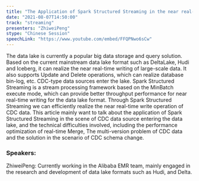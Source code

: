 ```yaml
---
title: "The Application of Spark Structured Streaming in the near real-time data lake scenarios"
date: "2021-08-07T14:50:00" 
track: "streaming"
presenters: "ZhiweiPeng"
stype: "Chinese Session"
speechLink: "https://www.youtube.com/embed/FFQPNwo6sCw"
---
```

The data lake is currently a popular big data storage and query solution. Based on the current mainstream data lake format such as DeltaLake, Hudi and Iceberg, it can realize the near real-time writing of large-scale data. It also supports Update and Delete operations, which can realize database bin-log, etc. CDC-type data sources enter the lake. Spark Structured Streaming is a stream processing framework based on the MinBatch execute mode, which can provide better throughput performance for near real-time writing for the data lake format. Through Spark Structured Streaming we can efficiently realize the near real-time write operation of CDC data. This article mainly want to talk about the application of Spark Structured Streaming in the scene of CDC data source entering the data lake, and the technical difficulties involved, including the performance optimization of real-time Merge, The multi-version problem of CDC data and the solution in the scenario of CDC schema change.
 ### Speakers: 
 ZhiweiPeng: Currently working in the Alibaba EMR team, mainly engaged in the research and development of data lake formats such as Hudi, and Delta.